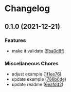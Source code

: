 # Changelog

## 0.1.0 (2021-12-21)


### Features

* make it validate ([5ba0d8f](https://www.github.com/brokeyourbike/country-validation-laravel/commit/5ba0d8f5a8f992fc13bd15c4bb018229019db678))


### Miscellaneous Chores

* adjust example ([1f1ee76](https://www.github.com/brokeyourbike/country-validation-laravel/commit/1f1ee76888b5c498153d646ee452b9ee2302c6a6))
* update example ([786b0de](https://www.github.com/brokeyourbike/country-validation-laravel/commit/786b0de514c48a6f3675908c911c4db4d7ee126a))
* update readme ([6eafdd2](https://www.github.com/brokeyourbike/country-validation-laravel/commit/6eafdd28d22113b5e56a1f38e2b0489209973598))
